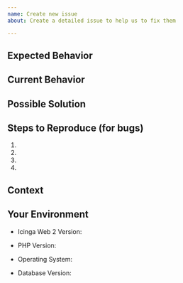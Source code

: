 ```yaml
---
name: Create new issue
about: Create a detailed issue to help us to fix them

---
```


<!--- Provide a general summary of the issue in the Title above -->

## Expected Behavior
<!--- If you're describing a bug, tell us what should happen -->
<!--- If you're suggesting a change/improvement, tell us how it should work -->

## Current Behavior
<!--- If describing a bug, tell us what happens instead of the expected behavior -->
<!--- If suggesting a change/improvement, explain the difference from current behavior -->

## Possible Solution
<!--- Not obligatory, but suggest a fix/reason for the bug, -->
<!--- or ideas how to implement:  the addition or change -->

## Steps to Reproduce (for bugs)
<!--- Provide a link to a live example, or an unambiguous set of steps to -->
<!--- reproduce this bug. Include configuration, logs, etc. to reproduce, if relevant -->
1.
2.
3.
4.

## Context
<!--- How has this issue affected you? What are you trying to accomplish? -->
<!--- Providing context helps us come up with a solution that is most useful in the real world -->

## Your Environment
<!--- Include as many relevant details about the environment you experienced the problem in -->
* Icinga Web 2 Version:

* PHP Version:

* Operating System: 

* Database Version:
